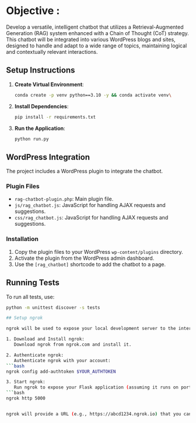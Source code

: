 # **Objective** : 

Develop a versatile, intelligent chatbot that utilizes a Retrieval-Augmented Generation (RAG) system enhanced with a Chain of Thought (CoT) strategy. This chatbot will be integrated into various WordPress blogs and sites, designed to handle and adapt to a wide range of topics, maintaining logical and contextually relevant interactions.

## Setup Instructions

1. **Create Virtual Environment**:
    ```bash
    conda create -p venv python==3.10 -y && conda activate venv\
    ```

2. **Install Dependencies**:
    ```bash
    pip install -r requirements.txt
    ```


3. **Run the Application**:
    ```bash
    python run.py
    ```

## WordPress Integration

The project includes a WordPress plugin to integrate the chatbot.

### Plugin Files

- `rag-chatbot-plugin.php`: Main plugin file.
- `js/rag_chatbot.js`: JavaScript for handling AJAX requests and suggestions.
- `css/rag_chatbot.js`: JavaScript for handling AJAX requests and suggestions.

### Installation

1. Copy the plugin files to your WordPress `wp-content/plugins` directory.
2. Activate the plugin from the WordPress admin dashboard.
3. Use the `[rag_chatbot]` shortcode to add the chatbot to a page.

## Running Tests

To run all tests, use:
```bash
python -m unittest discover -s tests

## Setup ngrok

ngrok will be used to expose your local development server to the internet for testing purposes. Follow these steps:

1. Download and Install ngrok:
   Download ngrok from ngrok.com and install it.

2. Authenticate ngrok:
   Authenticate ngrok with your account:
```bash
ngrok config add-authtoken $YOUR_AUTHTOKEN

3. Start ngrok:
   Run ngrok to expose your Flask application (assuming it runs on port 5000):
```bash
ngrok http 5000


ngrok will provide a URL (e.g., https://abcd1234.ngrok.io) that you can use to access your local server over the internet.